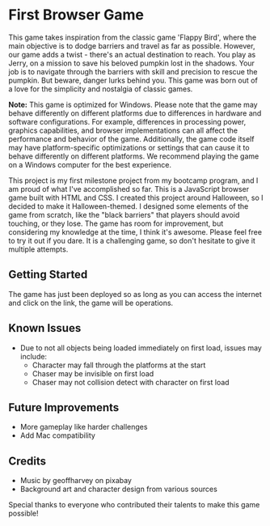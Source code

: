 # First Browser Game

This game takes inspiration from the classic game 'Flappy Bird', where the main objective is to dodge barriers and travel as far as possible. However, our game adds a twist - there's an actual destination to reach. You play as Jerry, on a mission to save his beloved pumpkin lost in the shadows. Your job is to navigate through the barriers with skill and precision to rescue the pumpkin. But beware, danger lurks behind you. This game was born out of a love for the simplicity and nostalgia of classic games.

**Note:** This game is optimized for Windows. Please note that the game may behave differently on different platforms due to differences in hardware and software configurations. For example, differences in processing power, graphics capabilities, and browser implementations can all affect the performance and behavior of the game. Additionally, the game code itself may have platform-specific optimizations or settings that can cause it to behave differently on different platforms. We recommend playing the game on a Windows computer for the best experience.

This project is my first milestone project from my bootcamp program, and I am proud of what I've accomplished so far. This is a JavaScript browser game built with HTML and CSS. I created this project around Halloween, so I decided to make it Halloween-themed. I designed some elements of the game from scratch, like the "black barriers" that players should avoid touching, or they lose. The game has room for improvement, but considering my knowledge at the time, I think it's awesome. Please feel free to try it out if you dare. It is a challenging game, so don't hesitate to give it multiple attempts.

## Getting Started

The game has just been deployed so as long as you can access the internet and click on the link, the game will be operations. 

## Known Issues

- Due to not all objects being loaded immediately on first load, issues may include: 
    - Character may fall through the platforms at the start
    - Chaser may be invisible on first load
    - Chaser may not collision detect with character on first load

## Future Improvements

- More gameplay like harder challenges
- Add Mac compatibility

## Credits

- Music by geoffharvey on pixabay
- Background art and character design from various sources

Special thanks to everyone who contributed their talents to make this game possible!
